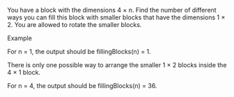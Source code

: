 You have a block with the dimensions 4 × n. Find the number of different ways you can fill this block with smaller blocks that have the dimensions 1 × 2. You are allowed to rotate the smaller blocks.

Example

For n = 1, the output should be
fillingBlocks(n) = 1.

There is only one possible way to arrange the smaller 1 × 2 blocks inside the 4 × 1 block.

For n = 4, the output should be
fillingBlocks(n) = 36.

